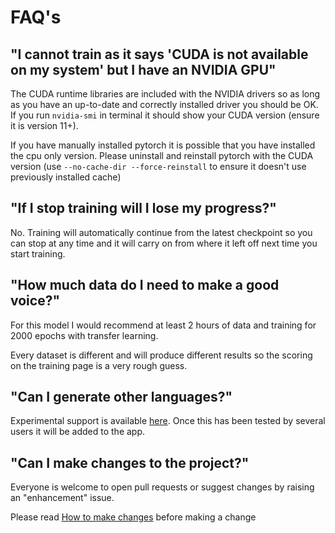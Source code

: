 # FAQ's

## "I cannot train as it says 'CUDA is not available on my system' but I have an NVIDIA GPU"
The CUDA runtime libraries are included with the NVIDIA drivers so as long as you have an up-to-date and correctly installed driver you should be OK. If you run `nvidia-smi` in terminal it should show your CUDA version (ensure it is version 11+).

If you have manually installed pytorch it is possible that you have installed the cpu only version. Please uninstall and reinstall pytorch with the CUDA version (use `--no-cache-dir --force-reinstall` to ensure it doesn't use previously installed cache)

## "If I stop training will I lose my progress?"
No. Training will automatically continue from the latest checkpoint so you can stop at any time and it will carry on from where it left off next time you start training.

## "How much data do I need to make a good voice?"
For this model I would recommend at least 2 hours of data and training for 2000 epochs with transfer learning.

Every dataset is different and will produce different results so the scoring on the training page is a very rough guess.

## "Can I generate other languages?"
Experimental support is available [here](https://github.com/BenAAndrew/Voice-Cloning-App/pull/39). Once this has been tested by several users it will be added to the app.

## "Can I make changes to the project?"
Everyone is welcome to open pull requests or suggest changes by raising an "enhancement" issue.

Please read [How to make changes](maintenance.md) before making a change
